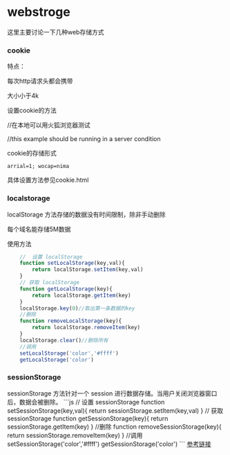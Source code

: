 # webstroge



这里主要讨论一下几种web存储方式

<h3>cookie</h3>
特点：

每次http请求头都会携带

大小小于4k

设置cookie的方法

//在本地可以用火狐浏览器测试<br>

//this example should be running in a server condition

cookie的存储形式
```
arrial=1; wocap=nima
```
具体设置方法参见cookie.html

<h3>localstorage</h3>

localStorage 方法存储的数据没有时间限制，除非手动删除

每个域名能存储5M数据

使用方法
```js
    //  设置 localStorage
    function setLocalStorage(key,val){
        return localStorage.setItem(key,val)
    } 
    // 获取 localStorage
    function getLocalStorage(key){
        return localStorage.getItem(key)
    } 
    localStorage.key(0)//取出第一条数据的key
    //删除
    function removeLocalStorage(key){
        return localStorage.removeItem(key)
    }  
    localStorage.clear()//删除所有
    //调用
    setLocalStorage('color','#ffff')
    getLocalStorage('color')
```
<h3>sessionStorage</h3>
sessionStorage 方法针对一个 session 进行数据存储。当用户关闭浏览器窗口后，数据会被删除。
```js
    //  设置 sessionStorage
    function setSessionStorage(key,val){
        return sessionStorage.setItem(key,val)
    } 
    // 获取 sessionStorage
    function getSessionStorage(key){
        return sessionStorage.getItem(key)
    } 
    //删除
    function removeSessionStorage(key){
        return sessionStorage.removeItem(key)
    }     
    //调用
    setSessionStorage('color','#ffff')
    getSessionStorage('color')  
```
<a href="http://www.jb51.net/html5/144597.html">参考链接</a>














